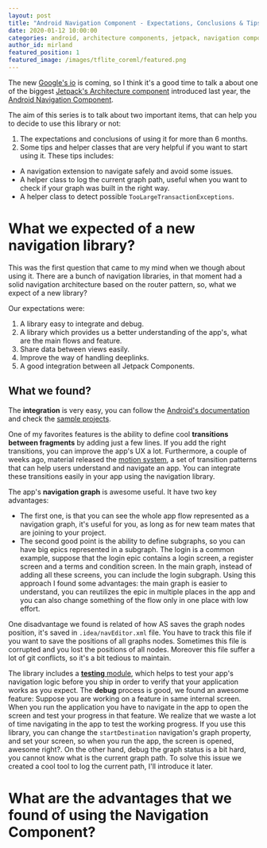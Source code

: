 ```yaml
---
layout: post
title: "Android Navigation Component - Expectations, Conclusions & Tips"
date: 2020-01-12 10:00:00
categories: android, architecture components, jetpack, navigation component
author_id: mirland
featured_position: 1
featured_image: /images/tflite_coreml/featured.png
---
```


The new [Google's io](https://events.google.com/io/) is coming, so I think it's a good time to talk a about one of the biggest [Jetpack's Architecture component](https://developer.android.com/jetpack) introduced last year, the [Android Navigation Component](https://developer.android.com/guide/navigation).

The aim of this series is to talk about two important items, that can help you to decide to use this library or not:
1. The expectations and conclusions of using it for more than 6 months.
1. Some tips and helper classes that are very helpful if you want to start using it. 
These tips includes:
- A navigation extension to navigate safely and avoid some issues.
- A helper class to log the current graph path, useful when you want to check if your graph was built in the right way.
- A helper class to detect possible `TooLargeTransactionExceptions`.

# What we expected of a new navigation library?
This was the first question that came to my mind when we though about using it.
There are a bunch of navigation libraries, in that moment had a solid navigation architecture based on the router pattern, so, what we expect of a new library?

Our expectations were:
1. A library easy to integrate and debug.
1. A library which provides us a better understanding of the app's, what are the main flows and feature. 
1. Share data between views easily.
1. Improve the way of handling deeplinks.
1. A good integration between all Jetpack Components.

## What we found?

The **integration** is very easy, you can follow the [Android's documentation](https://developer.android.com/guide/navigation/navigation-getting-started) and check the [sample projects](https://github.com/android/architecture-components-samples).

One of my favorites features is the ability to define cool **transitions between fragments** by adding just a few lines.
If you add the right transitions, you can improve the app's UX a lot.
Furthermore, a couple of weeks ago, material released the [motion system](https://material.io/design/motion/the-motion-system.html), a set of transition patterns that can help users understand and navigate an app.
You can integrate these transitions easily in your app using the navigation library.

The app's **navigation graph** is awesome useful.
It have two key advantages:
- The first one, is that you can see the whole app flow represented as a navigation graph, it's useful for you, as long as for new team mates that are joining to your project.  
- The second good point is the ability to define subgraphs, so you can have big epics represented in a subgraph.
The login is a common example, suppose that the login epic contains a login screen, a register screen and a terms and condition screen.
In the main graph, instead of adding all these screens, you can include the login subgraph.
Using this approach I found some advantages: the main graph is easier to understand, you can reutilizes the epic in multiple places in the app and you can also change something of the flow only in one place with low effort.

One disadvantage we found is related of how AS saves the graph nodes position, it's saved in `.idea/navEditor.xml` file.
You have to track this file if you want to save the positions of all graphs nodes.
Sometimes this file is corrupted and you lost the positions of all nodes.
Moreover this file suffer a lot of git conflicts, so it's a bit tedious to maintain.

The library includes a [**testing** module](https://developer.android.com/guide/navigation/navigation-testing), which helps to test your app's navigation logic before you ship in order to verify that your application works as you expect.
The **debug** process is good, we found an awesome feature: 
Suppose you are working on a feature in same internal screen.
When you run the application you have to navigate in the app to open the screen and test your progress in that feature.
We realize that we waste a lot of time navigating in the app to test the working progress.
If you use this library, you can change the `startDestination` navigation's graph property, and set your screen, so when you run the app, the screen is opened, awesome right?.
On the other hand, debug the graph status is a bit hard, you cannot know what is the current graph path.
To solve this issue we created a cool tool to log the current path, I'll introduce it later.


# What are the advantages that we found of using the Navigation Component?


